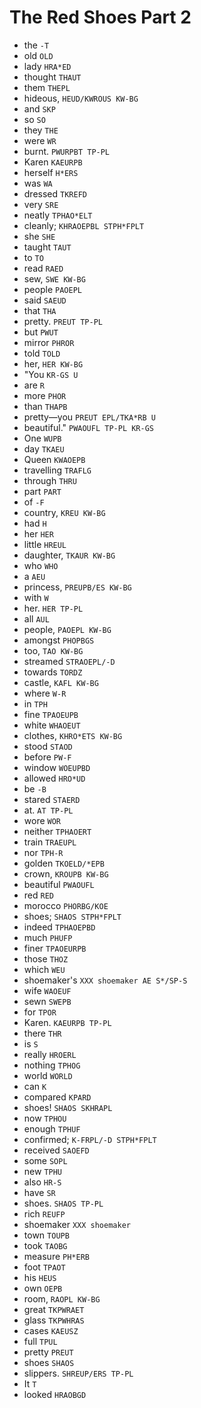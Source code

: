 # The Red Shoes Part 2

* the `-T`
* old `OLD`
* lady `HRA*ED`
* thought `THAUT`
* them `THEPL`
* hideous, `HEUD/KWROUS KW-BG`
* and `SKP`
* so `SO`
* they `THE`
* were `WR`
* burnt. `PWURPBT TP-PL`
* Karen `KAEURPB`
* herself `H*ERS`
* was `WA`
* dressed `TKREFD`
* very `SRE`
* neatly `TPHAO*ELT`
* cleanly; `KHRAOEPBL STPH*FPLT`
* she `SHE`
* taught `TAUT`
* to `TO`
* read `RAED`
* sew, `SWE KW-BG`
* people `PAOEPL`
* said `SAEUD`
* that `THA`
* pretty. `PREUT TP-PL`
* but `PWUT`
* mirror `PHROR`
* told `TOLD`
* her, `HER KW-BG`
* "You `KR-GS U`
* are `R`
* more `PHOR`
* than `THAPB`
* pretty—you `PREUT EPL/TKA*RB U`
* beautiful." `PWAOUFL TP-PL KR-GS`
* One `WUPB`
* day `TKAEU`
* Queen `KWAOEPB`
* travelling `TRAFLG`
* through `THRU`
* part `PART`
* of `-F`
* country, `KREU KW-BG`
* had `H`
* her `HER`
* little `HREUL`
* daughter, `TKAUR KW-BG`
* who `WHO`
* a `AEU`
* princess, `PREUPB/ES KW-BG`
* with `W`
* her. `HER TP-PL`
* all `AUL`
* people, `PAOEPL KW-BG`
* amongst `PHOPBGS`
* too, `TAO KW-BG`
* streamed `STRAOEPL/-D`
* towards `TORDZ`
* castle, `KAFL KW-BG`
* where `W-R`
* in `TPH`
* fine `TPAOEUPB`
* white `WHAOEUT`
* clothes, `KHRO*ETS KW-BG`
* stood `STAOD`
* before `PW-F`
* window `WOEUPBD`
* allowed `HRO*UD`
* be `-B`
* stared `STAERD`
* at. `AT TP-PL`
* wore `WOR`
* neither `TPHAOERT`
* train `TRAEUPL`
* nor `TPH-R`
* golden `TKOELD/*EPB`
* crown, `KROUPB KW-BG`
* beautiful `PWAOUFL`
* red `RED`
* morocco `PHORBG/KOE`
* shoes; `SHAOS STPH*FPLT`
* indeed `TPHAOEPBD`
* much `PHUFP`
* finer `TPAOEURPB`
* those `THOZ`
* which `WEU`
* shoemaker's `XXX shoemaker AE S*/SP-S`
* wife `WAOEUF`
* sewn `SWEPB`
* for `TPOR`
* Karen. `KAEURPB TP-PL`
* there `THR`
* is `S`
* really `HROERL`
* nothing `TPHOG`
* world `WORLD`
* can `K`
* compared `KPARD`
* shoes! `SHAOS SKHRAPL`
* now `TPHOU`
* enough `TPHUF`
* confirmed; `K-FRPL/-D STPH*FPLT`
* received `SAOEFD`
* some `SOPL`
* new `TPHU`
* also `HR-S`
* have `SR`
* shoes. `SHAOS TP-PL`
* rich `REUFP`
* shoemaker `XXX shoemaker`
* town `TOUPB`
* took `TAOBG`
* measure `PH*ERB`
* foot `TPAOT`
* his `HEUS`
* own `OEPB`
* room, `RAOPL KW-BG`
* great `TKPWRAET`
* glass `TKPWHRAS`
* cases `KAEUSZ`
* full `TPUL`
* pretty `PREUT`
* shoes `SHAOS`
* slippers. `SHREUP/ERS TP-PL`
* It `T`
* looked `HRAOBGD`

